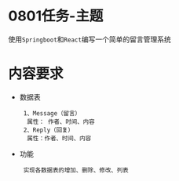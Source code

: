 # 0801任务-主题
使用`Springboot`和`React`编写一个简单的留言管理系统

# 内容要求

 - 数据表
    
        1、Message（留言）
         属性： 作者、时间、内容
        2、Reply（回复）
         属性：作者、时间、内容

 - 功能
 
        实现各数据表的增加、删除、修改、列表
    
    